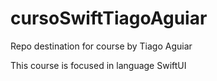 # cursoSwiftTiagoAguiar
Repo destination for course by Tiago Aguiar

This course is focused in language SwiftUI
